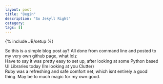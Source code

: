 ```yaml
---
layout: post
title: "Begin"
description: "So Jekyll Right"
category:
tags: []
---
```

{% include JB/setup %}


So this is a simple blog post ay? All done from command line and posted to my very own github page, what lolz<br>
Have to say it was pretty easy to set up, after looking at some Python based UI Libraries today (Im looking at you Clutter) <br>
Ruby was a refreshing and safe comfort net, which isnt entirely a good thing. May be to much magic for my own good.
